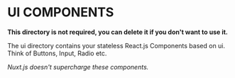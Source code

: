 # UI COMPONENTS

**This directory is not required, you can delete it if you don't want to use it.**

The ui directory contains your stateless React.js Components based on ui. Think of Buttons, Input, Radio etc.

_Nuxt.js doesn't supercharge these components._
